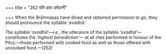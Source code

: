 +++
title = "262 पति-व्रता धर्मपत्नी"

+++
When the Brāhmaṇas have dined and obtained permission to *go*, they
should pronounce the syllable ‘*svadhā*.’

*The syllable* ‘*svadhā*’—*i.e*., the utterance of the syllable
‘*svadhā*’—constitutes the ‘*highest benediction*’— at all rites
performed in honour of the Pitṛs;—those performed with cooked food as
well as those offered with uncooked food.—(252)


